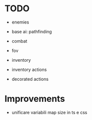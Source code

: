 # TODO

- enemies
- base ai: pathfinding
- combat
- fov

- inventory
- inventory actions
- decorated actions

# Improvements
- unificare variabili map size in ts e css

